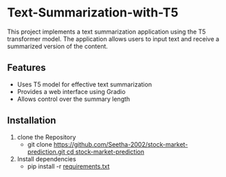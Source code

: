 # Text-Summarization-with-T5
This project implements a text summarization application using the T5 transformer model. The application allows users to input text and receive a summarized version of the content.
## Features
- Uses T5 model for effective text summarization
- Provides a web interface using Gradio
- Allows control over the summary length
## Installation
1. clone the Repository
   - git clone [https://github.com/Seetha-2002/stock-market-prediction.git
cd stock-market-prediction](https://github.com/Seetha-2002/Stock-market-prediction)
2. Install dependencies
   - pip install -r [requirements.txt](requirements.txt)
